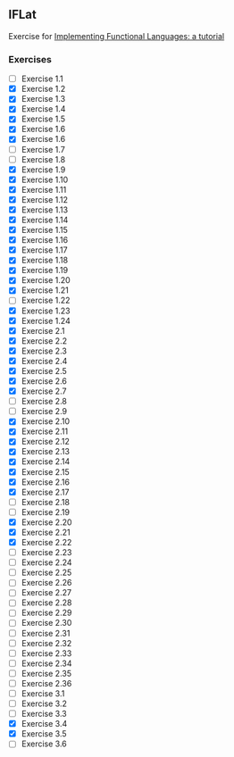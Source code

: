 ## IFLat

Exercise for [Implementing Functional Languages: a tutorial](http://research.microsoft.com/en-us/um/people/simonpj/Papers/pj-lester-book/)

### Exercises

- [ ] Exercise 1.1
- [X] Exercise 1.2
- [X] Exercise 1.3
- [X] Exercise 1.4
- [X] Exercise 1.5
- [X] Exercise 1.6
- [X] Exercise 1.6
- [ ] Exercise 1.7
- [ ] Exercise 1.8
- [X] Exercise 1.9
- [X] Exercise 1.10
- [X] Exercise 1.11
- [X] Exercise 1.12
- [X] Exercise 1.13
- [X] Exercise 1.14
- [X] Exercise 1.15
- [X] Exercise 1.16
- [X] Exercise 1.17
- [X] Exercise 1.18
- [X] Exercise 1.19
- [X] Exercise 1.20
- [X] Exercise 1.21
- [ ] Exercise 1.22
- [X] Exercise 1.23
- [X] Exercise 1.24
- [X] Exercise 2.1
- [X] Exercise 2.2
- [X] Exercise 2.3
- [X] Exercise 2.4
- [X] Exercise 2.5
- [X] Exercise 2.6
- [X] Exercise 2.7
- [ ] Exercise 2.8
- [ ] Exercise 2.9
- [X] Exercise 2.10
- [X] Exercise 2.11
- [X] Exercise 2.12
- [X] Exercise 2.13
- [X] Exercise 2.14
- [X] Exercise 2.15
- [X] Exercise 2.16
- [X] Exercise 2.17
- [ ] Exercise 2.18
- [ ] Exercise 2.19
- [X] Exercise 2.20
- [X] Exercise 2.21
- [X] Exercise 2.22
- [ ] Exercise 2.23
- [ ] Exercise 2.24
- [ ] Exercise 2.25
- [ ] Exercise 2.26
- [ ] Exercise 2.27
- [ ] Exercise 2.28
- [ ] Exercise 2.29
- [ ] Exercise 2.30
- [ ] Exercise 2.31
- [ ] Exercise 2.32
- [ ] Exercise 2.33
- [ ] Exercise 2.34
- [ ] Exercise 2.35
- [ ] Exercise 2.36
- [ ] Exercise 3.1
- [ ] Exercise 3.2
- [ ] Exercise 3.3
- [X] Exercise 3.4
- [X] Exercise 3.5
- [ ] Exercise 3.6
